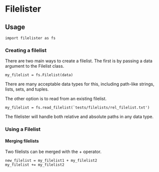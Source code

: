 # Filelister
## Usage
```
import filelister as fs
```
### Creating a filelist
There are two main ways to create a filelist. The first is by passing a data argument to the Filelist class.
```
my_filelist = fs.Filelist(data)
```
There are many acceptable data types for this, including path-like strings, lists, sets, and tuples.

The other option is to read from an existing filelist.
```
my_filelist = fs.read_filelist(`tests/filelists/rel_filelist.txt')
```
The filelister will handle both relative and absolute paths in any data type.
### Using a Filelist
#### Merging filelists
Two filelists can be merged with the + operator.
```
new_filelist = my_filelist1 + my_filelist2
my_filelist += my_filelist2
```


